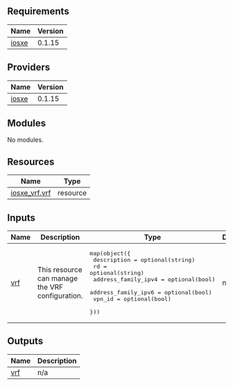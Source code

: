 ## Requirements

| Name | Version |
|------|---------|
| <a name="requirement_iosxe"></a> [iosxe](#requirement\_iosxe) | 0.1.15 |

## Providers

| Name | Version |
|------|---------|
| <a name="provider_iosxe"></a> [iosxe](#provider\_iosxe) | 0.1.15 |

## Modules

No modules.

## Resources

| Name | Type |
|------|------|
| [iosxe_vrf.vrf](https://registry.terraform.io/providers/netascode/iosxe/0.1.15/docs/resources/vrf) | resource |

## Inputs

| Name | Description | Type | Default | Required |
|------|-------------|------|---------|:--------:|
| <a name="input_vrf"></a> [vrf](#input\_vrf) | This resource can manage the VRF configuration. | <pre>map(object({<br>    description         = optional(string)<br>    rd                  = optional(string)<br>    address_family_ipv4 = optional(bool)<br>    address_family_ipv6 = optional(bool)<br>    vpn_id              = optional(bool)<br>  }))</pre> | n/a | yes |

## Outputs

| Name | Description |
|------|-------------|
| <a name="output_vrf"></a> [vrf](#output\_vrf) | n/a |
